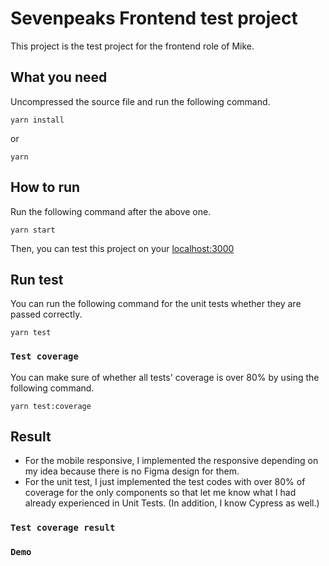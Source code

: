 # Sevenpeaks Frontend test project

This project is the test project for the frontend role of Mike.

## What you need

Uncompressed the source file and run the following command.

```
yarn install
```
or
```
yarn
```

## How to run

Run the following command after the above one.

```
yarn start
```

Then, you can test this project on your [localhost:3000](http://localhost:3000/)

## Run test

You can run the following command for the unit tests whether they are passed correctly.

```
yarn test
```
### `Test coverage`

You can make sure of whether all tests' coverage is over 80% by using the following command.

```
yarn test:coverage
```

## Result

* For the mobile responsive, I implemented the responsive depending on my idea because there is no Figma design for them.
* For the unit test, I just implemented the test codes with over 80% of coverage for the only components so that let me know what I had already experienced in Unit Tests.
(In addition, I know Cypress as well.)

### `Test coverage result`


### `Demo`
